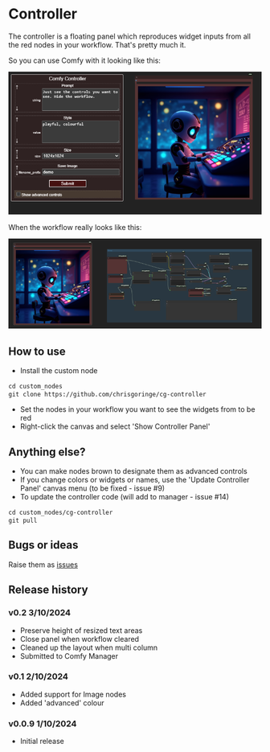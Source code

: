 # Controller

The controller is a floating panel which reproduces widget inputs from all the red nodes in your workflow. That's pretty much it.

So you can use Comfy with it looking like this:

![basic](images/basic.png)

When the workflow really looks like this:

![ugly](images/ugly.png)

## How to use

- Install the custom node
```
cd custom_nodes
git clone https://github.com/chrisgoringe/cg-controller
```
- Set the nodes in your workflow you want to see the widgets from to be red
- Right-click the canvas and select 'Show Controller Panel'

## Anything else?

- You can make nodes brown to designate them as advanced controls
- If you change colors or widgets or names, use the 'Update Controller Panel' canvas menu (to be fixed  - issue #9)
- To update the controller code (will add to manager - issue #14)
```
cd custom_nodes/cg-controller
git pull
```

## Bugs or ideas

Raise them as [issues](https://github.com/chrisgoringe/cg-controller/issues)

## Release history

### v0.2 3/10/2024

- Preserve height of resized text areas
- Close panel when workflow cleared
- Cleaned up the layout when multi column
- Submitted to Comfy Manager

### v0.1 2/10/2024

- Added support for Image nodes
- Added 'advanced' colour

### v0.0.9 1/10/2024

- Initial release
